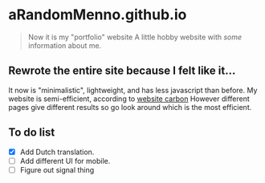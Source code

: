 
# aRandomMenno.github.io

> Now it is my "portfolio" website
> A little hobby website with *some* information about me.

## Rewrote the entire site because I felt like it...

It now is "minimalistic", lightweight, and has less javascript than before.
My website is semi-efficient, according to [website carbon](https://www.websitecarbon.com/website/arandommenno-github-io/)
However different pages give different results so go look around which is the most efficient.

## To do list

- [X] Add Dutch translation.
- [ ] Add different UI for mobile. <!-- @ hamburger menu for the nav? -->
- [ ] Figure out signal thing

<!-- # Old things

## Todo list

- [ ] Think of more things to put on my website.
- [ ] Add more projects from other people to projects page. (With credits!)
- [ ] Readd themes?

## Completed features

- [X] Make/steal a good favicon.
- [X] One central Theme.
- [X] Find a niche font.
- [X] Add discord server invite link & other socials.
- [X] Add some sort of JavaScript. (see assets/js)
- [X] There is now a page where you can makes notes to yourself. :)
- [X] Add a guest book. thank you [Astral](https://astralvrz.github.io/)!

## Old feature's

- [X] Add themes, like you can switch the colors of the divs from the current purple to for example orange. (was on an old version)
- [X] Testing page. -->
